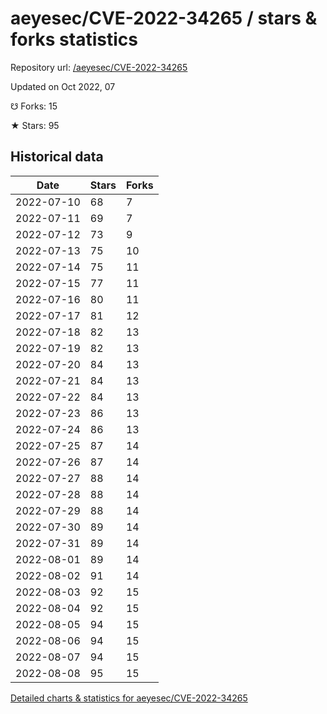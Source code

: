 # aeyesec/CVE-2022-34265 / stars & forks statistics

Repository url: [/aeyesec/CVE-2022-34265](https://github.com/aeyesec/CVE-2022-34265)

Updated on Oct 2022, 07

☋ Forks: 15

★ Stars: 95

## Historical data
| Date | Stars | Forks |
|------|-------|-------|
| 2022-07-10 | 68 | 7 | 
| 2022-07-11 | 69 | 7 | 
| 2022-07-12 | 73 | 9 | 
| 2022-07-13 | 75 | 10 | 
| 2022-07-14 | 75 | 11 | 
| 2022-07-15 | 77 | 11 | 
| 2022-07-16 | 80 | 11 | 
| 2022-07-17 | 81 | 12 | 
| 2022-07-18 | 82 | 13 | 
| 2022-07-19 | 82 | 13 | 
| 2022-07-20 | 84 | 13 | 
| 2022-07-21 | 84 | 13 | 
| 2022-07-22 | 84 | 13 | 
| 2022-07-23 | 86 | 13 | 
| 2022-07-24 | 86 | 13 | 
| 2022-07-25 | 87 | 14 | 
| 2022-07-26 | 87 | 14 | 
| 2022-07-27 | 88 | 14 | 
| 2022-07-28 | 88 | 14 | 
| 2022-07-29 | 88 | 14 | 
| 2022-07-30 | 89 | 14 | 
| 2022-07-31 | 89 | 14 | 
| 2022-08-01 | 89 | 14 | 
| 2022-08-02 | 91 | 14 | 
| 2022-08-03 | 92 | 15 | 
| 2022-08-04 | 92 | 15 | 
| 2022-08-05 | 94 | 15 | 
| 2022-08-06 | 94 | 15 | 
| 2022-08-07 | 94 | 15 | 
| 2022-08-08 | 95 | 15 | 


[Detailed charts & statistics for aeyesec/CVE-2022-34265](https://reviewgithub.com/rep/aeyesec/CVE-2022-34265)
